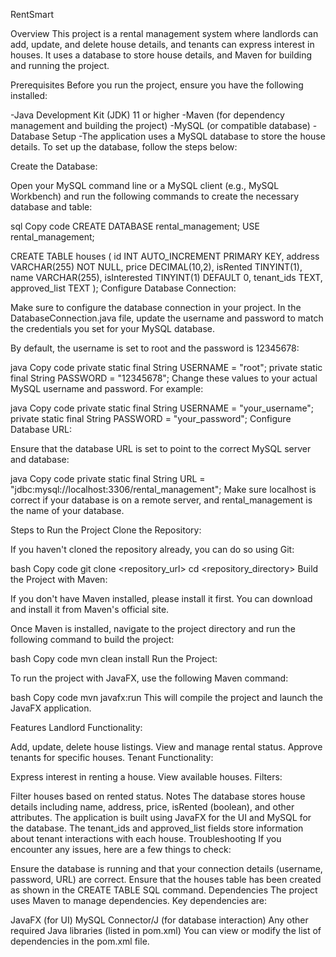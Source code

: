 RentSmart

Overview
This project is a rental management system where landlords can add, update, and delete house details, and tenants can express interest in houses. It uses a database to store house details, and Maven for building and running the project.

Prerequisites
Before you run the project, ensure you have the following installed:

-Java Development Kit (JDK) 11 or higher
-Maven (for dependency management and building the project)
-MySQL (or compatible database)
-Database Setup
-The application uses a MySQL database to store the house details. To set up the database, follow the steps below:

Create the Database:

Open your MySQL command line or a MySQL client (e.g., MySQL Workbench) and run the following commands to create the necessary database and table:

sql
Copy code
CREATE DATABASE rental_management;
USE rental_management;

CREATE TABLE houses (
    id INT AUTO_INCREMENT PRIMARY KEY,
    address VARCHAR(255) NOT NULL,
    price DECIMAL(10,2),
    isRented TINYINT(1),
    name VARCHAR(255),
    isInterested TINYINT(1) DEFAULT 0,
    tenant_ids TEXT,
    approved_list TEXT
);
Configure Database Connection:

Make sure to configure the database connection in your project. In the DatabaseConnection.java file, update the username and password to match the credentials you set for your MySQL database.

By default, the username is set to root and the password is 12345678:

java
Copy code
private static final String USERNAME = "root";
private static final String PASSWORD = "12345678";
Change these values to your actual MySQL username and password. For example:

java
Copy code
private static final String USERNAME = "your_username";
private static final String PASSWORD = "your_password";
Configure Database URL:

Ensure that the database URL is set to point to the correct MySQL server and database:

java
Copy code
private static final String URL = "jdbc:mysql://localhost:3306/rental_management";
Make sure localhost is correct if your database is on a remote server, and rental_management is the name of your database.

Steps to Run the Project
Clone the Repository:

If you haven't cloned the repository already, you can do so using Git:

bash
Copy code
git clone <repository_url>
cd <repository_directory>
Build the Project with Maven:

If you don't have Maven installed, please install it first. You can download and install it from Maven's official site.

Once Maven is installed, navigate to the project directory and run the following command to build the project:

bash
Copy code
mvn clean install
Run the Project:

To run the project with JavaFX, use the following Maven command:

bash
Copy code
mvn javafx:run
This will compile the project and launch the JavaFX application.

Features
Landlord Functionality:

Add, update, delete house listings.
View and manage rental status.
Approve tenants for specific houses.
Tenant Functionality:

Express interest in renting a house.
View available houses.
Filters:

Filter houses based on rented status.
Notes
The database stores house details including name, address, price, isRented (boolean), and other attributes.
The application is built using JavaFX for the UI and MySQL for the database.
The tenant_ids and approved_list fields store information about tenant interactions with each house.
Troubleshooting
If you encounter any issues, here are a few things to check:

Ensure the database is running and that your connection details (username, password, URL) are correct.
Ensure that the houses table has been created as shown in the CREATE TABLE SQL command.
Dependencies
The project uses Maven to manage dependencies. Key dependencies are:

JavaFX (for UI)
MySQL Connector/J (for database interaction)
Any other required Java libraries (listed in pom.xml)
You can view or modify the list of dependencies in the pom.xml file.
